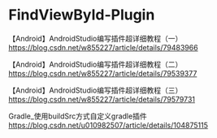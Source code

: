 # FindViewById-Plugin
【Android】AndroidStudio编写插件超详细教程（一）https://blog.csdn.net/w855227/article/details/79483966

【Android】AndroidStudio编写插件超详细教程（二）https://blog.csdn.net/w855227/article/details/79539377

【Android】AndroidStudio编写插件超详细教程（三）https://blog.csdn.net/w855227/article/details/79579731

Gradle_使用buildSrc方式自定义gradle插件 https://blog.csdn.net/u010982507/article/details/104875115

